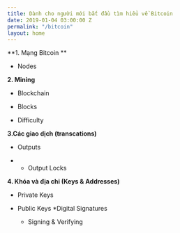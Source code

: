 ```yaml
---
title: Dành cho người mới bắt đầu tìm hiểu về Bitcoin
date: 2019-01-04 03:00:00 Z
permalink: "/bitcoin"
layout: home
---
```


**1. Mạng Bitcoin **

* Nodes

**2. Mining**

* Blockchain

* Blocks

* Difficulty

**3.Các giao dịch (transcations)**

* Outputs

* * Output Locks

**4. Khóa và địa chỉ (Keys & Addresses)**

* Private Keys

* Public Keys
    *Digital Signatures

    * Signing & Verifying